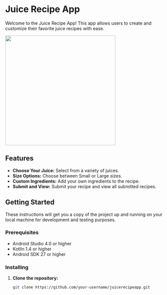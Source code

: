 # Juice Recipe App

Welcome to the Juice Recipe App! This app allows users to create and customize their favorite juice recipes with ease. 

<img width="350" src="https://github.com/user-attachments/assets/d287bd9a-bb4f-46a8-8de3-892d9c828eff">


## Features

- **Choose Your Juice:** Select from a variety of juices.
- **Size Options:** Choose between Small or Large sizes.
- **Custom Ingredients:** Add your own ingredients to the recipe.
- **Submit and View:** Submit your recipe and view all submitted recipes.

## Getting Started

These instructions will get you a copy of the project up and running on your local machine for development and testing purposes.

### Prerequisites

- Android Studio 4.0 or higher
- Kotlin 1.4 or higher
- Android SDK 27 or higher

### Installing

1. **Clone the repository:**

   ```sh
   git clone https://github.com/your-username/juicerecipeapp.git
